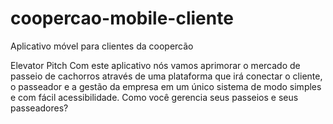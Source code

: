 # coopercao-mobile-cliente
Aplicativo móvel para clientes da coopercão

Elevator Pitch
Com este aplicativo nós vamos aprimorar o mercado de passeio de cachorros através de uma plataforma que irá conectar o cliente, o passeador e a gestão da empresa em um único sistema de modo simples e com fácil acessibilidade.
Como você gerencia seus passeios e seus passeadores?

